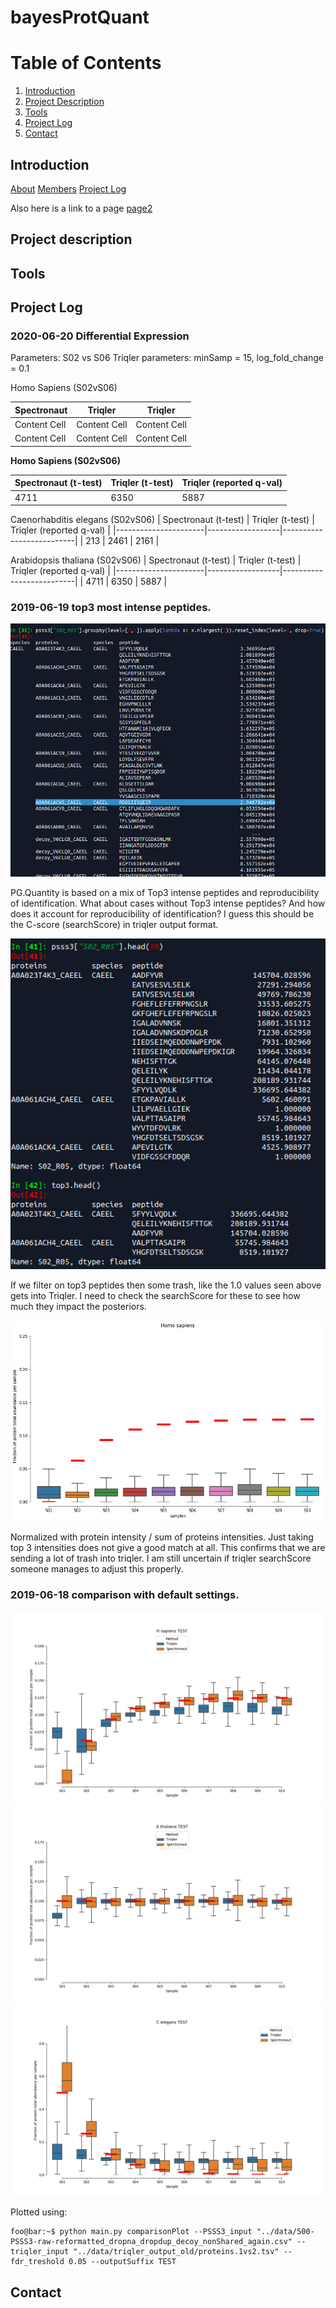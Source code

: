 # bayesProtQuant

# Table of Contents
1. [Introduction](#introduction)
2. [Project Description](#project-description)
3. [Tools](#tools)
4. [Project Log](#project-log)
5. [Contact](#contact)

## Introduction


[About]()
[Members]()
[Project Log]()

Also here is a link to a page [page2](page_2)
## Project description
## Tools

## Project Log
### 2020-06-20 Differential Expression
Parameters:
S02 vs S06
Triqler parameters: minSamp = 15, log_fold_change = 0.1

Homo Sapiens (S02vS06)


| Spectronaut   | Triqler | Triqler  |
| ------------- | ------------- | ------------- |
| Content Cell  | Content Cell  | Content Cell  |
| Content Cell  | Content Cell  | Content Cell  |

**Homo Sapiens (S02vS06)**

| Spectronaut (t-test) | Triqler (t-test) | Triqler (reported q-val) |
|----------------------|------------------|--------------------------|
| 4711                 | 6350             | 5887                     |

Caenorhabditis elegans (S02vS06)
| Spectronaut (t-test) | Triqler (t-test) | Triqler (reported q-val) |
|----------------------|------------------|--------------------------|
| 213                  | 2461             | 2161                     |

Arabidopsis thaliana (S02vS06)
| Spectronaut (t-test) | Triqler (t-test) | Triqler (reported q-val) |
|----------------------|------------------|--------------------------|
| 4711                 | 6350             | 5887                     |



### 2019-06-19 top3 most intense peptides.
![](plots/2019-06-19-top3intense/top3IntensePeptide.png)

PG.Quantity is based on a mix of Top3 intense peptides and reproducibility of identification. What about cases without Top3 intense peptides? And how does it account for reproducibility of identification? I guess this should be the C-score (searchScore) in triqler output format.

![](plots/2019-06-19-top3intense/trashGetsIntoTriqler.png)

If we filter on top3 peptides then some trash, like the 1.0 values seen above gets into Triqler. I need to check the searchScore for these to see how much they impact the posteriors.

![](plots/2019-06-19-top3intense/top3IntensitiesHomoSapSpectronaut.png)

Normalized with protein intensity / sum of proteins intensities. Just taking top 3 intensities does not give a good match at all. This confirms that we are sending a lot of trash into triqler. I am still uncertain if triqler searchScore someone manages to adjust this properly.

### 2019-06-18 comparison with default settings.
![](plots/2019-06-18_init/H_sapiens.png)
![](plots/2019-06-18_init/A_thaliana.png)
![](plots/2019-06-18_init/C_elegans.png)

Plotted using:

```console
foo@bar:~$ python main.py comparisonPlot --PSSS3_input "../data/500-PSSS3-raw-reformatted_dropna_dropdup_decoy_nonShared_again.csv" --triqler_input "../data/triqler_output_old/proteins.1vs2.tsv" --fdr_treshold 0.05 --outputSuffix TEST

```

## Contact
